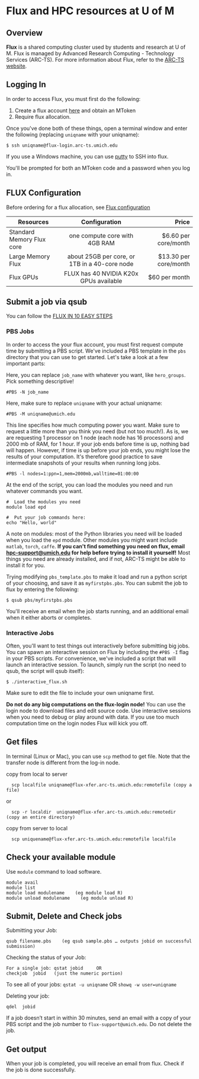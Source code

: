 # Flux and HPC resources at U of M

## Overview
__Flux__ is a shared computing cluster used by students and research at U of M. Flux is managed by Advanced Research Computing - Technology Services (ARC-TS). For more information about Flux, refer to the [ARC-TS website](http://arc-ts.umich.edu/resources/compute-resources/).

## Logging In

In order to access Flux, you must first do the following:

1. Create a flux account [here](https://arc-ts.umich.edu/fluxform/)
and obtain an MToken
2. Require flux allocation. 

Once you've done both of these things, open a terminal window and
enter the following (replacing `uniqname` with your uniqname):

```
$ ssh uniqname@flux-login.arc-ts.umich.edu
```

If you use a Windows machine, you can use
[putty](http://www.putty.org/) to SSH into flux.

You'll be prompted for both an MToken code and a password when you log
in.

## FLUX Configuration
Before ordering for a flux allocation, see [Flux configuration](http://arc-ts.umich.edu/flux/flux-configuration/)

| Resources                     |  Configuration   |  Price  |
| ----------------------------- |:-------------:| -----:|
| Standard Memory Flux core     |  one compute core with 4GB RAM | $6.60 per core/month |
| Large Memory Flux      | about 25GB per core,  or 1TB in a 40-core node     |  $13.30 per core/month |
| Flux GPUs | FLUX has 40 NVIDIA K20x GPUs available      |    $60 per month |

## Submit a job via qsub
You can follow the [FLUX IN 10 EASY STEPS](http://arc-ts.umich.edu/flux/using-flux/flux-in-10-easy-steps/)

### PBS Jobs

In order to access the your flux account, you must first
request compute time by submitting a PBS script. We've included a PBS
template in the `pbs` directory that you can use to get started. Let's
take a look at a few important parts:

Here, you can replace `job_name` with whatever you want, like
`hero_groups`. Pick something descriptive!

```
#PBS -N job_name
```

Here, make sure to replace `uniqname` with your actual uniqname:

```
#PBS -M uniqname@umich.edu
```

This line specifies how much computing power you want. Make sure to
request a little more than you think you need (but not too much!). As
is, we are requesting 1 processor on 1 node (each node has 16
processors) and 2000 mb of RAM, for 1 hour. If your job ends before
time is up, nothing bad will happen. However, if time is up before
your job ends, you might lose the results of your computation. It's
therefore good practice to save intermediate snapshots of your results
when running long jobs.

```
#PBS -l nodes=1:ppn=1,mem=2000mb,walltime=01:00:00
```

At the end of the script, you can load the modules you need and run
whatever commands you want.

```
#  Load the modules you need
module load epd

#  Put your job commands here:
echo "Hello, world"
```

A note on modules: most of the Python libraries you need will be
loaded when you load the `epd` module. Other modules you might want
include `matlab`, `torch`, `caffe`. **If you can't find something you
need on flux, email hpc-support@umich.edu for help before trying to
install it yourself!** Most things you need are already installed, and
if not, ARC-TS might be able to install it for you.

Trying modifying `pbs_template.pbs` to make it load and run a python
script of your choosing, and save it as `myfirstpbs.pbs`. You can
submit the job to flux by entering the following:

```
$ qsub pbs/myfirstpbs.pbs
```

You'll receive an email when the job starts running, and an additional
email when it either aborts or completes.

### Interactive Jobs

Often, you'll want to test things out interactively before submitting
big jobs. You can spawn an interactive session on Flux by including
the `#PBS -I` flag in your PBS scripts. For convenience, we've
included a script that will launch an interactive session. To launch,
simply run the script (no need to qsub, the script will qsub itself):

```
$ ./interactive_flux.sh
```

Make sure to edit the file to include your own uniqname first.

**Do not do any big computations on the flux-login node!** You can use
  the login node to download files and edit source code. Use
  interactive sessions when you need to debug or play around with
  data. If you use too much computation time on the login nodes Flux
  will kick you off.


## Get files
In terminal (Linux or Mac), you can use `scp` method to get file. Note that the transfer node is different from the log-in node. 

copy from local to server
```
  scp localfile uniqname@flux-xfer.arc-ts.umich.edu:remotefile (copy a file)
```
or
```
  scp -r localdir  uniqname@flux-xfer.arc-ts.umich.edu:remotedir    (copy an entire directory)
```
copy from server to local
```
  scp uniquename@flux-xfer.arc-ts.umich.edu:remotefile localfile

```

## Check your available module
Use `module` command to load software. 
```
module avail
module list
module load modulename    (eg module load R)
module unload modulename    (eg module unload R)
```
## Submit, Delete and Check jobs
Submitting your Job:
```
qsub filename.pbs    (eg qsub sample.pbs … outputs jobid on successful submission)
```

Checking the status of your Job:
```
For a single job: qstat jobid     OR  
checkjob  jobid   (just the numeric portion)
```

To see all of your jobs: `qstat -u uniqname`  OR `showq -w user=uniqname`

Deleting your job:
```
qdel  jobid
```

If a job doesn’t start in within 30 minutes, send an email with a copy of your PBS script and the job number to `flux-support@umich.edu`.  Do not delete the job.


## Get output
When your job is completed, you will receive an email from flux. Check if the job is done successfully. 